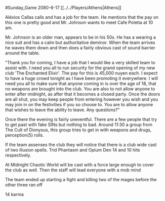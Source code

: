 #Sunday_Game
2080-6-17
[[../../Players/Athens|Athens]]

Aléxios Callas calls and has a job for the team. He mentions that the pay on this one is pretty good and Mr. Johnson wants to meet Cafe Poletia at 10 am. 

Mr. Johnson is an older man, appears to be in his 50s. He has a wearing a nice suit and has a calm but authoritative deminor. When the team arrives he waves them down and then does a fairly obvious cast of sound barrier around the table. 

"Thank you for coming, I have a job that I would like a very skilled team to assist with. I need you all to run security for the grand opening of my new club 'The Enchanted Elixir'. The pay for this is 45,000 nuyen each. I expect to have a huge crowd tonight as I have been promoting it everywhere. I will need you all to make sure that anyone coming in is over the age of 18, that no weapons are brought into the club. You are also to not allow anyone to enter after midnight, as after that it becomes a closed party. Once the doors are all shut, you may keep people from entering however you wish and you may join in on the festivities if you so choose to. You are to allow anyone that wishes to leave the ability to leave. Any questions?"

Once there the evening is fairly uneventful. There are a few people that try to get past with fake SINs but nothing to bad. Around 11:30 a group from The Cult of Dionysus, this group tries to get in with weapons and drugs, perception(5) rolls. 

If the team assenses the club they will notice that there is a club wide cast of two illusion spells. Trid Phantasm and Opium Den 14 and 10 hits respectively.

At Midnight Chaotic World will be cast with a force large enough to cover the club as well. Then the staff will lead everyone with a mob mind

The team ended up starting a fight and killing two of the mages before the other three ran off

14 karma

